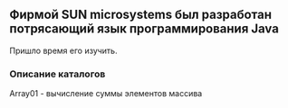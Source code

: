 ## Фирмой SUN microsystems был разработан потрясающий язык программирования Java
Пришло время его изучить.
### Описание каталогов
Array01 - вычисление суммы элементов массива